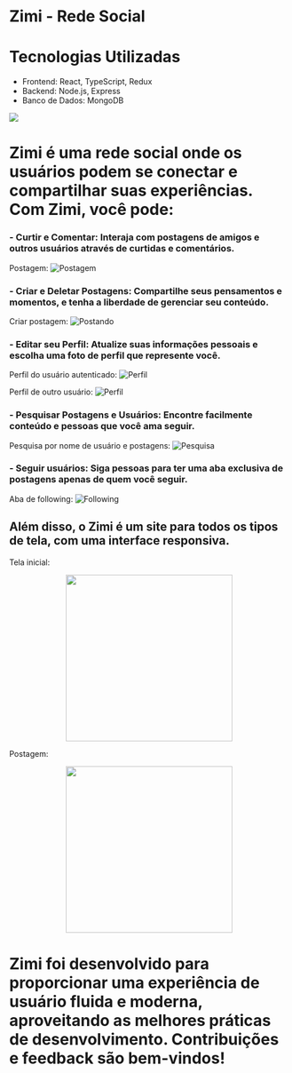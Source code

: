 # Zimi - Rede Social

#  Tecnologias Utilizadas
- Frontend: React, TypeScript, Redux
- Backend: Node.js, Express
- Banco de Dados: MongoDB

<div>

 <img src="https://github.com/user-attachments/assets/b87c507d-a18f-4434-a141-93ab50609db7"/>
</div>

# Zimi é uma rede social onde os usuários podem se conectar e compartilhar suas experiências. Com Zimi, você pode:
 ### - Curtir e Comentar: Interaja com postagens de amigos e outros usuários através de curtidas e comentários.
 Postagem:
![Postagem](https://github.com/user-attachments/assets/53724833-8cc2-4c3d-af83-33f3c4545fee)
   
 ### - Criar e Deletar Postagens: Compartilhe seus pensamentos e momentos, e tenha a liberdade de gerenciar seu conteúdo.
Criar postagem:
![Postando](https://github.com/user-attachments/assets/d4157d56-c6c6-409d-b72a-c56166211fc2)
   
 ### - Editar seu Perfil: Atualize suas informações pessoais e escolha uma foto de perfil que represente você.

 Perfil do usuário autenticado:
![Perfil](https://github.com/user-attachments/assets/4a2e7e79-126b-424b-9fde-11b288252928)

   Perfil de outro usuário:
![Perfil](https://github.com/user-attachments/assets/803881d3-bd29-46e3-aad4-ae836d3cf074)

   
###  - Pesquisar Postagens e Usuários: Encontre facilmente conteúdo e pessoas que você ama seguir.

Pesquisa por nome de usuário e postagens:
![Pesquisa](https://github.com/user-attachments/assets/55413b8f-bc74-4a45-bdbe-91de4111ce92)

### - Seguir usuários: Siga pessoas para ter uma aba exclusiva de postagens apenas de quem você seguir.

Aba de following:
![Following](https://github.com/user-attachments/assets/5cf115c6-1e77-45b4-b1fc-16a20957a8d3)


## Além disso, o Zimi é um site para todos os tipos de tela, com uma interface responsiva.

Tela inicial:
<div align=center>
 <img src="https://github.com/user-attachments/assets/fefd3f81-a242-4451-a5f5-7a3d9eb71adc" width=300/>
</div>

Postagem:

<div align=center>
 <img src="https://github.com/user-attachments/assets/2360379f-49a5-4c80-aeaa-e1b19b87ff87" width=300/>
</div>

# Zimi foi desenvolvido para proporcionar uma experiência de usuário fluida e moderna, aproveitando as melhores práticas de desenvolvimento. Contribuições e feedback são bem-vindos!
